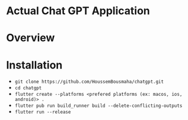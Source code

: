 # Actual Chat GPT Application

# Overview

# Installation

- `git clone https://github.com/HoussemBousmaha/chatgpt.git`
- `cd chatgpt`
- `flutter create --platforms <prefered platforms (ex: macos, ios, android)> .`
- `flutter pub run build_runner build --delete-conflicting-outputs`
- `flutter run --release`
